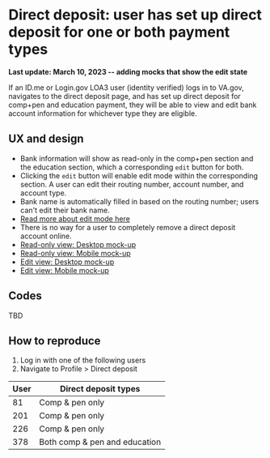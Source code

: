# Direct deposit: user has set up direct deposit for one or both payment types

**Last update: March 10, 2023 -- adding mocks that show the edit state**

If an ID.me or Login.gov LOA3 user (identity verified) logs in to VA.gov, navigates to the direct deposit page, and has set up direct deposit for comp+pen and education payment, they will be able to view and edit bank account information for whichever type they are eligible.

## UX and design
- Bank information will show as read-only in the comp+pen section and the education section, which a corresponding `edit` button for both.
- Clicking the `edit` button will enable edit mode within the corresponding section. A user can edit their routing number, account number, and account type.
- Bank name is automatically filled in based on the routing number; users can't edit their bank name.
- [Read more about edit mode here](https://github.com/department-of-veterans-affairs/va.gov-team/blob/master/products/identity-personalization/direct-deposit/use-cases/editing-account-info.md)
- There is no way for a user to completely remove a direct deposit account online.
- [Read-only view: Desktop mock-up](https://www.sketch.com/s/1a920e73-1dcb-47c4-aae8-08656756c131/a/v8Gk703)
- [Read-only view: Mobile mock-up](https://www.sketch.com/s/1a920e73-1dcb-47c4-aae8-08656756c131/a/Gm3e1Ww)
- [Edit view: Desktop mock-up](https://www.sketch.com/s/1a920e73-1dcb-47c4-aae8-08656756c131/a/Jn3mY79)
- [Edit view: Mobile mock-up](https://www.sketch.com/s/1a920e73-1dcb-47c4-aae8-08656756c131/a/Omxl74R)

## Codes
TBD

## How to reproduce
1. Log in with one of the following users
2. Navigate to Profile > Direct deposit

|User| Direct deposit types|
|----|---------------------|
|81| Comp & pen only|
|201| Comp & pen only|
|226| Comp & pen only|
|378| Both comp & pen and education|
